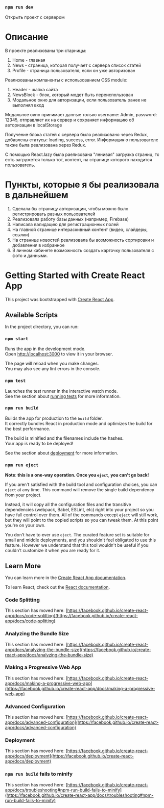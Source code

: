 ### `npm run dev`
Открыть проект с сервером

# Описание

В проекте реализованы три старницы: 
 1. Home - главная
 2. News - страница, которая получает с сервера список статей
 3. Profile - страница пользователя, если он уже авторизован

 Реализованы компаненты с использованием CSS module:
 1. Header - шапка сайта
 2. NewsBlock - блок, который модет быть переиспользован
 3. Модальное окно для авторизации, если пользователь ранее не выполнял вход

 Модальное окно принимает данные только username: Admin, password: 12345, отправляет их на сервер и сохраняет информацию об авторизации в localStorage

 Получение блока статей с сервера было реализовано через Redux, добавлены статусы: loading, success, error.
 Информация о пользователе также была реализована xерез Redux.

 C помощью React.lazy была раелизована "ленивая" загрузка страниц, то есть загружется только тот, контент, на странице которого находится пользователь.

 # Пункты, которые я бы реализовала в дальнейшем

 1. Сделала бы страницу авторизации, чтобы можно было регистрировать разных пользователей
 2. Реализовала работу базы данных (например, Firebase)
 3. Написала валидацию для регистрационных полей
 4. На главной странице интераскивный контент (видео, слайдеры, ссылки)
 5. На странице новостей реализовала бы возможность сортировки и добавления в избранное
 6. В личном кабинете возможность создать карточку пользователя с фото и данными.


# Getting Started with Create React App

This project was bootstrapped with [Create React App](https://github.com/facebook/create-react-app).

## Available Scripts

In the project directory, you can run:

### `npm start`

Runs the app in the development mode.\
Open [http://localhost:3000](http://localhost:3000) to view it in your browser.

The page will reload when you make changes.\
You may also see any lint errors in the console.

### `npm test`

Launches the test runner in the interactive watch mode.\
See the section about [running tests](https://facebook.github.io/create-react-app/docs/running-tests) for more information.

### `npm run build`

Builds the app for production to the `build` folder.\
It correctly bundles React in production mode and optimizes the build for the best performance.

The build is minified and the filenames include the hashes.\
Your app is ready to be deployed!

See the section about [deployment](https://facebook.github.io/create-react-app/docs/deployment) for more information.

### `npm run eject`

**Note: this is a one-way operation. Once you `eject`, you can't go back!**

If you aren't satisfied with the build tool and configuration choices, you can `eject` at any time. This command will remove the single build dependency from your project.

Instead, it will copy all the configuration files and the transitive dependencies (webpack, Babel, ESLint, etc) right into your project so you have full control over them. All of the commands except `eject` will still work, but they will point to the copied scripts so you can tweak them. At this point you're on your own.

You don't have to ever use `eject`. The curated feature set is suitable for small and middle deployments, and you shouldn't feel obligated to use this feature. However we understand that this tool wouldn't be useful if you couldn't customize it when you are ready for it.

## Learn More

You can learn more in the [Create React App documentation](https://facebook.github.io/create-react-app/docs/getting-started).

To learn React, check out the [React documentation](https://reactjs.org/).

### Code Splitting

This section has moved here: [https://facebook.github.io/create-react-app/docs/code-splitting](https://facebook.github.io/create-react-app/docs/code-splitting)

### Analyzing the Bundle Size

This section has moved here: [https://facebook.github.io/create-react-app/docs/analyzing-the-bundle-size](https://facebook.github.io/create-react-app/docs/analyzing-the-bundle-size)

### Making a Progressive Web App

This section has moved here: [https://facebook.github.io/create-react-app/docs/making-a-progressive-web-app](https://facebook.github.io/create-react-app/docs/making-a-progressive-web-app)

### Advanced Configuration

This section has moved here: [https://facebook.github.io/create-react-app/docs/advanced-configuration](https://facebook.github.io/create-react-app/docs/advanced-configuration)

### Deployment

This section has moved here: [https://facebook.github.io/create-react-app/docs/deployment](https://facebook.github.io/create-react-app/docs/deployment)

### `npm run build` fails to minify

This section has moved here: [https://facebook.github.io/create-react-app/docs/troubleshooting#npm-run-build-fails-to-minify](https://facebook.github.io/create-react-app/docs/troubleshooting#npm-run-build-fails-to-minify)
